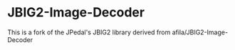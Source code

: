 JBIG2-Image-Decoder
=============================
This is a fork of the JPedal's JBIG2 library derived from afila/JBIG2-Image-Decoder

